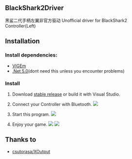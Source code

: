 ## BlackShark2Driver
黑鲨二代手柄左翼非官方驱动 Unofficial driver for BlackShark2 Controller(Left)

## Installation

### Install dependencies:
- [VIGEm](https://github.com/ViGEm/ViGEmBus/releases/download/setup-v1.16.116/ViGEmBus_Setup_1.16.116.exe)
- [.Net 5.0](https://dotnet.microsoft.com/download/dotnet/5.0)(dont need this unless you encounter problems)

### Install 
  1. Download [stable release](https://github.com/Cai1Hsu/BlackShark2Driver/releases/latest) or build it with Visual Studio.

  2. Connect your Controller with Bluetooth.
    ![](https://cai1hsu.vercel.app/pictures/dr1.webp)
 
  3. Start this program.
    ![](https://cai1hsu.vercel.app/pictures/dr2.webp)
  
  4. Enjoy your game.
    ![](https://cai1hsu.vercel.app/pictures/dr3.webp)
    ![](https://cai1hsu.vercel.app/pictures/dr4.webp)

## Thanks to
- [csutorasa/XOutput](https://github.com/csutorasa/XOutput)

